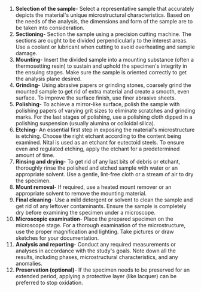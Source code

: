 1.	<b>Selection of the sample</b>- Select a representative sample that accurately depicts the material's unique microstructural characteristics. Based on the needs of the analysis, the dimensions and form of the sample are to be taken into consideration.<br>
2.	<b>Sectioning</b>- Section the sample using a precision cutting machine. The sections are ought to be divided perpendicularly to the interest areas. Use a coolant or lubricant when cutting to avoid overheating and sample damage.<br>
3.	<b>Mounting</b>- Insert the divided sample into a mounting substance (often a thermosetting resin) to sustain and uphold the specimen's integrity in the ensuing stages. Make sure the sample is oriented correctly to get the analysis plane desired.<br>
4.	<b>Grinding</b>- Using abrasive papers or grinding stones, coarsely grind the mounted sample to get rid of extra material and create a smooth, even surface. To improve the surface finish, use finer abrasive sheets.<br>
5.	<b>Polishing</b>- To achieve a mirror-like surface, polish the sample with polishing papers of varying grit sizes to eliminate scratches and grinding marks. For the last stages of polishing, use a polishing cloth dipped in a polishing suspension (usually alumina or colloidal silica).<br>
6.	<b>Etching</b>- An essential first step in exposing the material's microstructure is etching. Choose the right etchant according to the content being examined. Nital is used as an etchant for eutectoid steels. To ensure even and regulated etching, apply the etchant for a predetermined amount of time.<br> 
7.	<b>Rinsing and drying</b>- To get rid of any last bits of debris or etchant, thoroughly rinse the polished and etched sample with water or an appropriate solvent. Use a gentle, lint-free cloth or a stream of air to dry the specimen.<br>
8.	<b>Mount removal</b>- If required, use a heated mount remover or an appropriate solvent to remove the mounting material.<br>
9.	<b>Final cleaning</b>- Use a mild detergent or solvent to clean the sample and get rid of any leftover contaminants. Ensure the sample is completely dry before examining the specimen under a microscope.<br>
10.	<b>Microscopic examination</b>- Place the prepared specimen on the microscope stage. For a thorough examination of the microstructure, use the proper magnification and lighting. Take pictures or draw sketches for your documentation.<br>
11.	<b>Analysis and reporting</b>- Conduct any required measurements or analyses in accordance with the study's goals. Note down all the results, including phases, microstructural characteristics, and any anomalies.<br>
12.	<b>Preservation (optional)</b>- If the specimen needs to be preserved for an extended period, applying a protective layer (like lacquer) can be preferred to stop oxidation.

